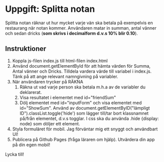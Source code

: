 # Uppgift: Splitta notan

Splitta notan räknar ut hur mycket varje vän ska betala på exempelvis en restaurang när notan kommer. Användaren matar in summan, antal vänner och sedan dricks (**som skrivs i decimalform d.v.s 10% blir 0.10**).

## Instruktioner

1. Koppla js-filen index.js till html-filen index.html
2. Använd document.getElementById för att hämta värden för Summa, Antal vänner och Dricks. Tilldela vardera värde till variabel i index.js. Tänk på att ange relevant namngivning på variabler.
3. När användaren trycker på RÄKNA
   1. Räkna ut vad varje person ska betala m.h.a av de variabler du deklarerat.
   2. Visa resultatet i elementet med id="friendSum"
   3. Dölj elementet med id="inputForm" och visa elementet med id="ShowSum". Använd av document.getElementByID("lämpligt ID").classList.toggle('hide') som lägger till/tar bort klassnamnet på/från elementet, d.v.s togglar. I css ska du använda .hide {display: node} som döljer ett element.
4. Styla formuläret för mobil. Jag förväntar mig ett snyggt och användbart UI!
5. Publicera på Github Pages (fråga läraren om hjälp). Utvärdera din app på din egen mobil!

Lycka till!
